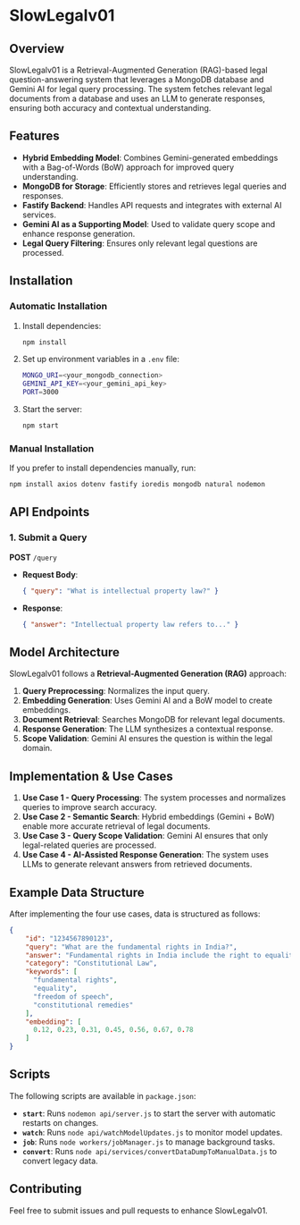 # SlowLegalv01

## Overview

SlowLegalv01 is a Retrieval-Augmented Generation (RAG)-based legal question-answering system that leverages a MongoDB database and Gemini AI for legal query processing. The system fetches relevant legal documents from a database and uses an LLM to generate responses, ensuring both accuracy and contextual understanding.

## Features

- **Hybrid Embedding Model**: Combines Gemini-generated embeddings with a Bag-of-Words (BoW) approach for improved query understanding.
- **MongoDB for Storage**: Efficiently stores and retrieves legal queries and responses.
- **Fastify Backend**: Handles API requests and integrates with external AI services.
- **Gemini AI as a Supporting Model**: Used to validate query scope and enhance response generation.
- **Legal Query Filtering**: Ensures only relevant legal questions are processed.

## Installation

### Automatic Installation

1. Install dependencies:
   ```sh
   npm install
   ```
2. Set up environment variables in a `.env` file:
   ```sh
   MONGO_URI=<your_mongodb_connection>
   GEMINI_API_KEY=<your_gemini_api_key>
   PORT=3000
   ```
3. Start the server:
   ```sh
   npm start
   ```

### Manual Installation

If you prefer to install dependencies manually, run:

```sh
npm install axios dotenv fastify ioredis mongodb natural nodemon
```

## API Endpoints

### 1. Submit a Query

**POST** `/query`

- **Request Body**:
  ```json
  { "query": "What is intellectual property law?" }
  ```
- **Response**:
  ```json
  { "answer": "Intellectual property law refers to..." }
  ```

## Model Architecture

SlowLegalv01 follows a **Retrieval-Augmented Generation (RAG)** approach:

1. **Query Preprocessing**: Normalizes the input query.
2. **Embedding Generation**: Uses Gemini AI and a BoW model to create embeddings.
3. **Document Retrieval**: Searches MongoDB for relevant legal documents.
4. **Response Generation**: The LLM synthesizes a contextual response.
5. **Scope Validation**: Gemini AI ensures the question is within the legal domain.

## Implementation & Use Cases

1. **Use Case 1 - Query Processing**: The system processes and normalizes queries to improve search accuracy.
2. **Use Case 2 - Semantic Search**: Hybrid embeddings (Gemini + BoW) enable more accurate retrieval of legal documents.
3. **Use Case 3 - Query Scope Validation**: Gemini AI ensures that only legal-related queries are processed.
4. **Use Case 4 - AI-Assisted Response Generation**: The system uses LLMs to generate relevant answers from retrieved documents.

## Example Data Structure

After implementing the four use cases, data is structured as follows:

```json
{
    "id": "1234567890123",
    "query": "What are the fundamental rights in India?",
    "answer": "Fundamental rights in India include the right to equality, freedom of speech, and the right to constitutional remedies, among others.",
    "category": "Constitutional Law",
    "keywords": [
      "fundamental rights",
      "equality",
      "freedom of speech",
      "constitutional remedies"
    ],
    "embedding": [
      0.12, 0.23, 0.31, 0.45, 0.56, 0.67, 0.78
    ]
}
```

## Scripts

The following scripts are available in `package.json`:

- **`start`**: Runs `nodemon api/server.js` to start the server with automatic restarts on changes.
- **`watch`**: Runs `node api/watchModelUpdates.js` to monitor model updates.
- **`job`**: Runs `node workers/jobManager.js` to manage background tasks.
- **`convert`**: Runs `node api/services/convertDataDumpToManualData.js` to convert legacy data.

## Contributing

Feel free to submit issues and pull requests to enhance SlowLegalv01.

